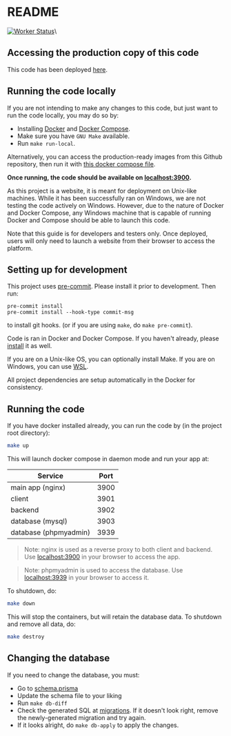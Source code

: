 # README

[![Worker Status](https://github.com/unsw-cse-comp99-3900-24t1/capstone-project-3900w18bbrainwavebuilders/actions/workflows/worker-status.yml/badge.svg)](https://github.com/unsw-cse-comp99-3900-24t1/capstone-project-3900w18bbrainwavebuilders/actions/workflows/worker-status.yml)\

## Accessing the production copy of this code

This code has been deployed [here](https://brainwaves.yyjlincoln.app).

## Running the code locally

If you are not intending to make any changes to this code, but just want to run the code locally, you may do so by:

-   Installing [Docker](https://www.docker.com/) and [Docker Compose](https://docs.docker.com/compose/install/).
-   Make sure you have `GNU Make` available.
-   Run `make run-local`.

Alternatively, you can access the production-ready images from this Github repository, then run it with [this docker compose file](/docker-compose.deploy.yaml).

**Once running, the code should be available on [localhost:3900](http://localhost:3900).**

As this project is a website, it is meant for deployment on Unix-like machines. While it has been successfully ran on Windows, we are not testing the code actively on Windows. However, due to the nature of Docker and Docker Compose, any Windows machine that is capable of running Docker and Compose should be able to launch this code.

Note that this guide is for developers and testers only. Once deployed, users will only need to launch a website from their browser to access the platform.

## Setting up for development

This project uses [pre-commit](https://pre-commit.com/#install). Please install it prior to development. Then run:

```shell
pre-commit install
pre-commit install --hook-type commit-msg
```

to install git hooks. (or if you are using `make`, do `make pre-commit`).

Code is ran in Docker and Docker Compose. If you haven't already, please [install](https://docs.docker.com/compose/install/) it as well.

If you are on a Unix-like OS, you can optionally install Make. If you are on Windows, you can use [WSL](https://docs.microsoft.com/en-us/windows/wsl/).

All project dependencies are setup automatically in the Docker for consistency.

## Running the code

If you have docker installed already, you can run the code by (in the project root directory):

```sh
make up
```

This will launch docker compose in daemon mode and run your app at:

| Service               | Port |
| --------------------- | ---- |
| main app (nginx)      | 3900 |
| client                | 3901 |
| backend               | 3902 |
| database (mysql)      | 3903 |
| database (phpmyadmin) | 3939 |

> Note: nginx is used as a reverse proxy to both client and backend. Use [localhost:3900](http://localhost:3900) in your browser to access the app.

> Note: phpmyadmin is used to access the database. Use [localhost:3939](http://localhost:3939) in your browser to access it.

To shutdown, do:

```sh
make down
```

This will stop the containers, but will retain the database data. To shutdown and remove all data, do:

```sh
make destroy
```

## Changing the database

If you need to change the database, you must:

-   Go to [schema.prisma](server/prisma/schema.prisma)
-   Update the schema file to your liking
-   Run `make db-diff`
-   Check the generated SQL at [migrations](server/prisma/migrations/). If it doesn't look right, remove the newly-generated migration and try again.
-   If it looks alright, do `make db-apply` to apply the changes.
